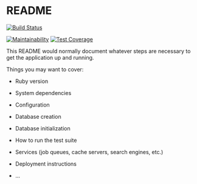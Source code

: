 # README

[![Build Status](https://travis-ci.org/ramonsantos/agenda-api-rails.svg?branch=master)](https://travis-ci.org/ramonsantos/agenda-api-rails)


[![Maintainability](https://api.codeclimate.com/v1/badges/916907fd1854ff2e291f/maintainability)](https://codeclimate.com/github/ramonsantos/rails-ci/maintainability)
[![Test Coverage](https://api.codeclimate.com/v1/badges/916907fd1854ff2e291f/test_coverage)](https://codeclimate.com/github/ramonsantos/rails-ci/test_coverage)

This README would normally document whatever steps are necessary to get the
application up and running.

Things you may want to cover:

* Ruby version

* System dependencies

* Configuration

* Database creation

* Database initialization

* How to run the test suite

* Services (job queues, cache servers, search engines, etc.)

* Deployment instructions

* ...

